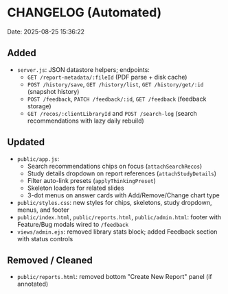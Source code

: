 # CHANGELOG (Automated)
Date: 2025-08-25 15:36:22

## Added
- `server.js`: JSON datastore helpers; endpoints:
  - `GET /report-metadata/:fileId` (PDF parse + disk cache)
  - `POST /history/save`, `GET /history/list`, `GET /history/get/:id` (snapshot history)
  - `POST /feedback`, `PATCH /feedback/:id`, `GET /feedback` (feedback storage)
  - `GET /recos/:clientLibraryId` and `POST /search-log` (search recommendations with lazy daily rebuild)

## Updated
- `public/app.js`:
  - Search recommendations chips on focus (`attachSearchRecos`)
  - Study details dropdown on report references (`attachStudyDetails`)
  - Filter auto-link presets (`applyThinkingPreset`)
  - Skeleton loaders for related slides
  - 3-dot menus on answer cards with Add/Remove/Change chart type
- `public/styles.css`: new styles for chips, skeletons, study dropdown, menus, and footer
- `public/index.html`, `public/reports.html`, `public/admin.html`: footer with Feature/Bug modals wired to `/feedback`
- `views/admin.ejs`: removed library stats block; added Feedback section with status controls

## Removed / Cleaned
- `public/reports.html`: removed bottom "Create New Report" panel (if annotated)
